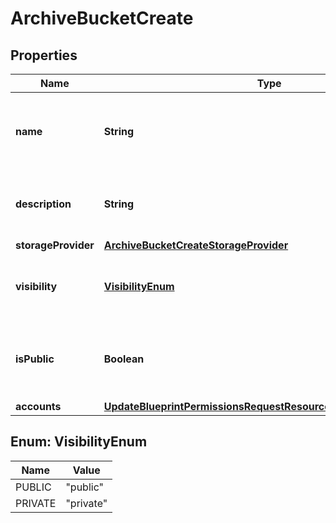 

# ArchiveBucketCreate


## Properties

| Name | Type | Description | Notes |
|------------ | ------------- | ------------- | -------------|
|**name** | **String** | A name for the archive bucket. Must be globally unique. |  [optional] |
|**description** | **String** | A description for the archive bucket |  [optional] |
|**storageProvider** | [**ArchiveBucketCreateStorageProvider**](ArchiveBucketCreateStorageProvider.md) |  |  [optional] |
|**visibility** | [**VisibilityEnum**](#VisibilityEnum) | Visibility - Set to public to allow all tenants |  [optional] |
|**isPublic** | **Boolean** | Public URL - Set to true to allow anonymous access |  [optional] |
|**accounts** | [**UpdateBlueprintPermissionsRequestResourcePermissionSitesInner**](UpdateBlueprintPermissionsRequestResourcePermissionSitesInner.md) |  |  [optional] |



## Enum: VisibilityEnum

| Name | Value |
|---- | -----|
| PUBLIC | &quot;public&quot; |
| PRIVATE | &quot;private&quot; |



